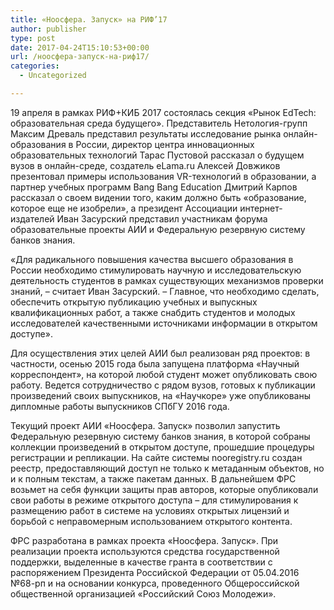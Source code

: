 ```yaml
---
title: «Ноосфера. Запуск» на РИФ’17
author: publisher
type: post
date: 2017-04-24T15:10:53+00:00
url: /ноосфера-запуск-на-риф17/
categories:
  - Uncategorized

---
```


19 апреля в рамках РИФ+КИБ 2017 состоялась секция «Рынок EdTech: образовательная среда будущего». Представитель Нетология-групп Максим Древаль представил результаты исследование рынка онлайн-образования в России, директор центра инновационных образовательных технологий Тарас Пустовой рассказал о будущем вузов в онлайн-среде, создатель eLama.ru Алексей Довжиков презентовал примеры использования VR-технологий в образовании, а партнер учебных программ Bang Bang Education Дмитрий Карпов рассказал о своем видении того, каким должно быть «образование, которое еще не изобрели», а президент Ассоциации интернет-издателей Иван Засурский представил участникам форума образовательные проекты АИИ и Федеральную резервную систему банков знания.

«Для радикального повышения качества высшего образования в России необходимо стимулировать научную и исследовательскую деятельность студентов в рамках существующих механизмов проверки знаний, – считает Иван Засурский. – Главное, что необходимо сделать, обеспечить открытую публикацию учебных и выпускных квалификационных работ, а также снабдить студентов и молодых исследователей качественными источниками информации в открытом доступе».

Для осуществления этих целей АИИ был реализован ряд проектов: в частности, осенью 2015 года была запущена платформа «Научный корреспондент», на которой любой студент может опубликовать свою работу. Ведется сотрудничество с рядом вузов, готовых к публикации произведений своих выпускников, на «Научкоре» уже опубликованы дипломные работы выпускников СПбГУ 2016 года.

Текущий проект АИИ «Ноосфера. Запуск» позволил запустить Федеральную резервную систему банков знания, в которой собраны коллекции произведений в открытом доступе, прошедшие процедуры регистрации и репликации. На сайте системы nooregistry.ru создан реестр, предоставляющий доступ не только к метаданным объектов, но и к полным текстам, а также пакетам данных. В дальнейшем ФРС возьмет на себя функции защиты прав авторов, которые опубликовали свои работы в режиме открытого доступа – для стимулирования к размещению работ в системе на условиях открытых лицензий и борьбой с неправомерным использованием открытого контента.

ФРС разработана в рамках проекта «Ноосфера. Запуск». При реализации проекта используются средства государственной поддержки, выделенные в качестве гранта в соответствии c распоряжением Президента Российской Федерации от 05.04.2016 №68-рп и на основании конкурса, проведенного Общероссийской общественной организацией «Российский Союз Молодежи».